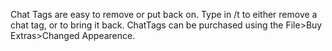 ---
---
Chat Tags are easy to remove or put back on. Type in /t to either remove a chat tag, or to bring it back. ChatTags can be purchased using the File>Buy Extras>Changed Appearence.